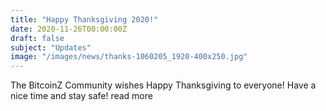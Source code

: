 ```yaml
---
title: "Happy Thanksgiving 2020!"
date: 2020-11-26T00:00:00Z
draft: false
subject: "Updates"
image: "/images/news/thanks-1060205_1920-400x250.jpg"
---
```


The BitcoinZ Community wishes Happy Thanksgiving to everyone! Have a nice time and stay safe!
read more
